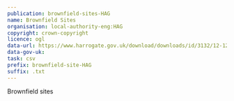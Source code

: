 ```yaml
---
publication: brownfield-sites-HAG
name: Brownfield Sites
organisation: local-authority-eng:HAG
copyright: crown-copyright
licence: ogl
data-url: https://www.harrogate.gov.uk/download/downloads/id/3132/12-12-2017_harrogate_brownfield_register_rev_1.csv
data-gov-uk: 
task: csv
prefix: brownfield-site-HAG
suffix: .txt
---
```


Brownfield sites


